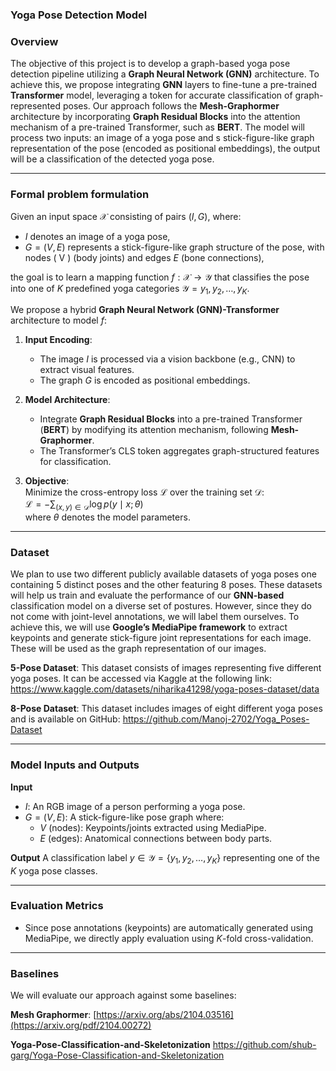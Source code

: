 ### Yoga Pose Detection Model 

### Overview

The objective of this project is to develop a graph-based yoga pose detection pipeline utilizing a **Graph Neural Network (GNN)** architecture. To achieve this, we propose integrating **GNN** layers to fine-tune a pre-trained **Transformer** model, leveraging a <CLS> token for accurate classification of graph-represented poses. Our approach follows the **Mesh-Graphormer** architecture by incorporating **Graph Residual Blocks** into the attention mechanism of a pre-trained Transformer, such as **BERT**. The model will process two inputs: an image of a yoga pose and s stick-figure-like graph representation of the pose (encoded as positional embeddings), the output will be a classification of the detected yoga pose.  

---

### Formal problem formulation

Given an input space $\mathcal{X}$ consisting of pairs $(I, G)$, where:  
- $I$  denotes an image of a yoga pose,  
- $G = (V, E)$ represents a stick-figure-like graph structure of the pose, with nodes \( V \) (body joints) and edges $E$ (bone connections),  

the goal is to learn a mapping function $f: \mathcal{X} \rightarrow \mathcal{Y}$ that classifies the pose into one of $K$  predefined yoga categories $\mathcal{Y} = {y_1, y_2, \dots, y_K}$.

We propose a hybrid **Graph Neural Network (GNN)-Transformer** architecture to model $f$:  

1. **Input Encoding**:  
   - The image $I$ is processed via a vision backbone (e.g., CNN) to extract visual features.  
   - The graph $G$ is encoded as positional embeddings.

2. **Model Architecture**:  
   - Integrate **Graph Residual Blocks** into a pre-trained Transformer (**BERT**) by modifying its attention mechanism, following **Mesh-Graphormer**.  
   - The Transformer’s CLS token aggregates graph-structured features for classification.  

3. **Objective**:  
   Minimize the cross-entropy loss $\mathcal{L}$ over the training set $\mathcal{D}$:  
   $\mathcal{L} = -\sum_{(x,y) \in \mathcal{D}} \log p(y \mid x; \theta)$ <br>
   where $\theta$ denotes the model parameters.  

---

### Dataset

We plan to use two different publicly available datasets of yoga poses one containing 5 distinct poses and the other featuring 8 poses. These datasets will help us train and evaluate the performance of our **GNN-based** classification model on a diverse set of postures. However, since they do not come with joint-level annotations, we will label them ourselves. To achieve this, we will use **Google’s MediaPipe framework** to extract keypoints and generate stick-figure joint representations for each image. These will be used as the graph representation of our images.

**5-Pose Dataset**:
This dataset consists of images representing five different yoga poses. It can be accessed via Kaggle at the following link:
https://www.kaggle.com/datasets/niharika41298/yoga-poses-dataset/data

**8-Pose Dataset**:
This dataset includes images of eight different yoga poses and is available on GitHub:
https://github.com/Manoj-2702/Yoga_Poses-Dataset

---

### Model Inputs and Outputs
**Input**
- $I$: An RGB image of a person performing a yoga pose.
- $G = (V, E)$: A stick-figure-like pose graph where:
   - $V$ (nodes): Keypoints/joints extracted using MediaPipe.
   - $E$ (edges): Anatomical connections between body parts.

**Output**
A classification label $y \in \mathcal{Y} = \{y_1, y_2, \dots, y_K\}$ representing one of the $K$ yoga pose classes.

---

### Evaluation Metrics

- Since pose annotations (keypoints) are automatically generated using MediaPipe, we directly apply evaluation using $K$-fold cross-validation.
---

### Baselines

We will evaluate our approach against some baselines:

**Mesh Graphormer**:
[https://arxiv.org/abs/2104.03516](https://arxiv.org/pdf/2104.00272)

**Yoga-Pose-Classification-and-Skeletonization**
https://github.com/shub-garg/Yoga-Pose-Classification-and-Skeletonization



